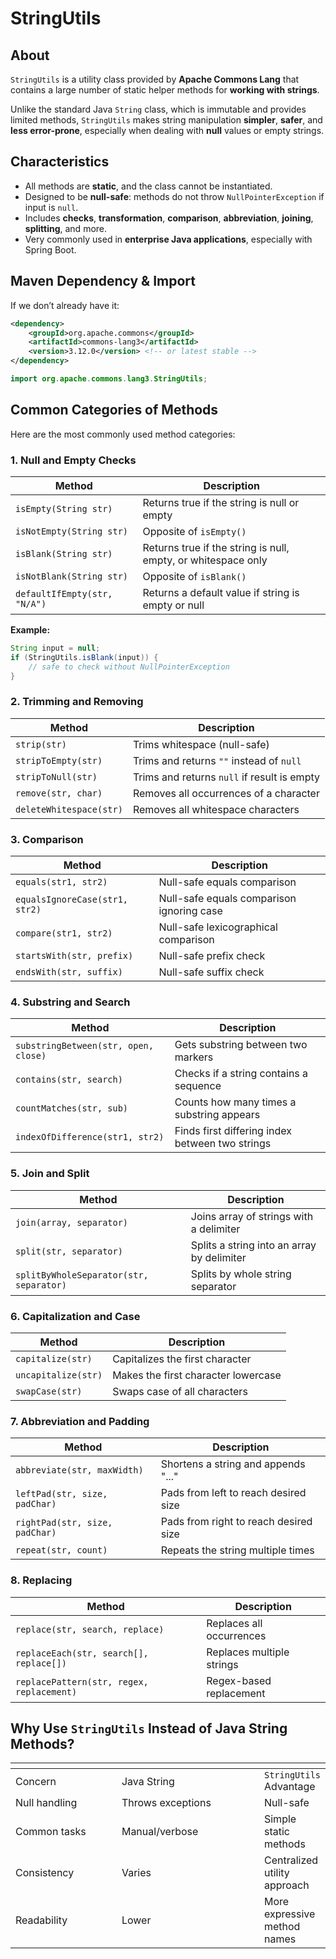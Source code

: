 # StringUtils

## About

`StringUtils` is a utility class provided by **Apache Commons Lang** that contains a large number of static helper methods for **working with strings**.

Unlike the standard Java `String` class, which is immutable and provides limited methods, `StringUtils` makes string manipulation **simpler**, **safer**, and **less error-prone**, especially when dealing with **null** values or empty strings.

## Characteristics

* All methods are **static**, and the class cannot be instantiated.
* Designed to be **null-safe**: methods do not throw `NullPointerException` if input is `null`.
* Includes **checks**, **transformation**, **comparison**, **abbreviation**, **joining**, **splitting**, and more.
* Very commonly used in **enterprise Java applications**, especially with Spring Boot.

## Maven Dependency & Import

If we don’t already have it:

```xml
<dependency>
    <groupId>org.apache.commons</groupId>
    <artifactId>commons-lang3</artifactId>
    <version>3.12.0</version> <!-- or latest stable -->
</dependency>
```

```java
import org.apache.commons.lang3.StringUtils;
```

## Common Categories of Methods

Here are the most commonly used method categories:

### 1. Null and Empty Checks

| Method                       | Description                                                   |
| ---------------------------- | ------------------------------------------------------------- |
| `isEmpty(String str)`        | Returns true if the string is null or empty                   |
| `isNotEmpty(String str)`     | Opposite of `isEmpty()`                                       |
| `isBlank(String str)`        | Returns true if the string is null, empty, or whitespace only |
| `isNotBlank(String str)`     | Opposite of `isBlank()`                                       |
| `defaultIfEmpty(str, "N/A")` | Returns a default value if string is empty or null            |

**Example:**

```java
String input = null;
if (StringUtils.isBlank(input)) {
    // safe to check without NullPointerException
}
```

### 2. Trimming and Removing

| Method                  | Description                                 |
| ----------------------- | ------------------------------------------- |
| `strip(str)`            | Trims whitespace (null-safe)                |
| `stripToEmpty(str)`     | Trims and returns `""` instead of `null`    |
| `stripToNull(str)`      | Trims and returns `null` if result is empty |
| `remove(str, char)`     | Removes all occurrences of a character      |
| `deleteWhitespace(str)` | Removes all whitespace characters           |

### 3. Comparison

| Method                         | Description                               |
| ------------------------------ | ----------------------------------------- |
| `equals(str1, str2)`           | Null-safe equals comparison               |
| `equalsIgnoreCase(str1, str2)` | Null-safe equals comparison ignoring case |
| `compare(str1, str2)`          | Null-safe lexicographical comparison      |
| `startsWith(str, prefix)`      | Null-safe prefix check                    |
| `endsWith(str, suffix)`        | Null-safe suffix check                    |

### 4. Substring and Search

| Method                               | Description                                     |
| ------------------------------------ | ----------------------------------------------- |
| `substringBetween(str, open, close)` | Gets substring between two markers              |
| `contains(str, search)`              | Checks if a string contains a sequence          |
| `countMatches(str, sub)`             | Counts how many times a substring appears       |
| `indexOfDifference(str1, str2)`      | Finds first differing index between two strings |

### 5. Join and Split

| Method                                  | Description                                |
| --------------------------------------- | ------------------------------------------ |
| `join(array, separator)`                | Joins array of strings with a delimiter    |
| `split(str, separator)`                 | Splits a string into an array by delimiter |
| `splitByWholeSeparator(str, separator)` | Splits by whole string separator           |

### 6. Capitalization and Case

| Method              | Description                         |
| ------------------- | ----------------------------------- |
| `capitalize(str)`   | Capitalizes the first character     |
| `uncapitalize(str)` | Makes the first character lowercase |
| `swapCase(str)`     | Swaps case of all characters        |

### 7. Abbreviation and Padding

| Method                         | Description                           |
| ------------------------------ | ------------------------------------- |
| `abbreviate(str, maxWidth)`    | Shortens a string and appends "..."   |
| `leftPad(str, size, padChar)`  | Pads from left to reach desired size  |
| `rightPad(str, size, padChar)` | Pads from right to reach desired size |
| `repeat(str, count)`           | Repeats the string multiple times     |

### 8. Replacing

| Method                                    | Description               |
| ----------------------------------------- | ------------------------- |
| `replace(str, search, replace)`           | Replaces all occurrences  |
| `replaceEach(str, search[], replace[])`   | Replaces multiple strings |
| `replacePattern(str, regex, replacement)` | Regex-based replacement   |

## Why Use `StringUtils` Instead of Java String Methods?

<table data-header-hidden><thead><tr><th width="156.4132080078125"></th><th width="215.69012451171875"></th><th></th></tr></thead><tbody><tr><td>Concern</td><td>Java String</td><td><code>StringUtils</code> Advantage</td></tr><tr><td>Null handling</td><td>Throws exceptions</td><td>Null-safe</td></tr><tr><td>Common tasks</td><td>Manual/verbose</td><td>Simple static methods</td></tr><tr><td>Consistency</td><td>Varies</td><td>Centralized utility approach</td></tr><tr><td>Readability</td><td>Lower</td><td>More expressive method names</td></tr></tbody></table>



